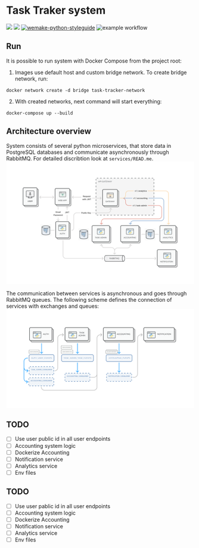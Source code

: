 # Task Traker system

![](https://img.shields.io/badge/Python-3.11-blue)
![](https://img.shields.io/badge/Poetry-1.2.2-blue)
[![wemake-python-styleguide](https://img.shields.io/badge/style-wemake-000000.svg)](https://github.com/wemake-services/wemake-python-styleguide)
![example workflow](https://github.com/Genvekt/task-tracker/actions/workflows/check_pipeline.yaml/badge.svg?branch=main)

## Run
It is possible to run system with Docker Compose from the project root:
1. Images use default host and custom bridge network. To create bridge network, run:
```shell
docker network create -d bridge task-tracker-network
```
2. With created networks, next command will start everything:
```shell
docker-compose up --build
```

## Architecture overview
System consists of several python microservices, that store
data in PostgreSQL databases and communicate asynchronously through RabbitMQ.
For detailed discribtion look at `services/READ.me`.
![](media/system-diagram.png)

The communication between services is asynchronous and goes through RabbitMQ queues.
The following scheme defines the connection of services with exchanges and queues:
![](media/rmq-diagram.png)

## TODO
- [ ] Use user public id in all user endpoints
- [ ] Accounting system logic
- [ ] Dockerize Accounting
- [ ] Notification service
- [ ] Analytics service
- [ ] Env files
## TODO
- [ ] Use user pablic id in all user endpoints
- [ ] Accounting system logic
- [ ] Dockerize Accounting
- [ ] Notification service
- [ ] Analytics service
- [ ] Env files
